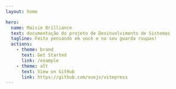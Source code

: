```yaml
---
layout: home

hero:
  name: Maisie Brilliance
  text: documentação do projeto de Desinvolvimento de Sistemas
  tagline: Feito pensando em você e no seu guarda roupas!
  actions:
    - theme: brand
      text: Get Started
      link: /example
    - theme: alt
      text: View on GitHub
      link: https://github.com/vuejs/vitepress
---
```

